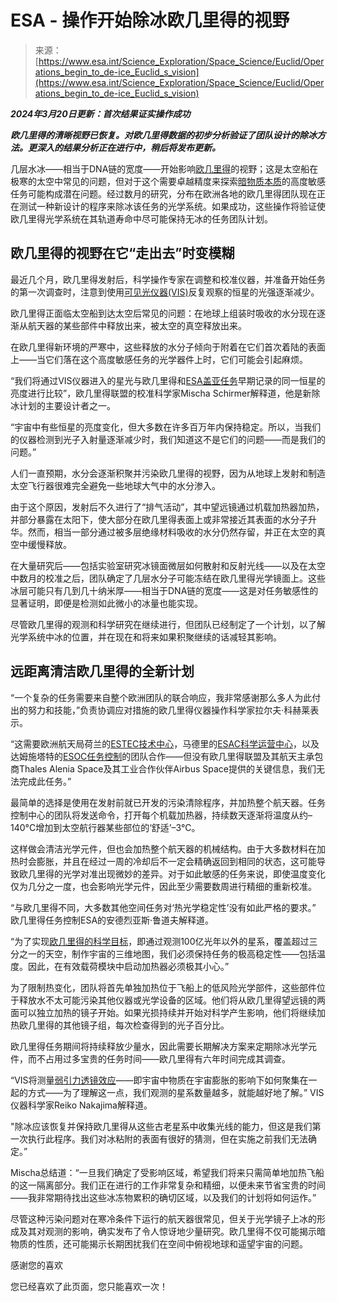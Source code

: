 <!--yml

category: 未分类

date: 2024-05-29 12:30:12

-->

# ESA - 操作开始除冰欧几里得的视野

> 来源：[https://www.esa.int/Science_Exploration/Space_Science/Euclid/Operations_begin_to_de-ice_Euclid_s_vision](https://www.esa.int/Science_Exploration/Space_Science/Euclid/Operations_begin_to_de-ice_Euclid_s_vision)

***2024年3月20日更新：首次结果证实操作成功***

***欧几里得的清晰视野已恢复。对欧几里得数据的初步分析验证了团队设计的除冰方法。更深入的结果分析正在进行中，稍后将发布更新。***

几层水冰——相当于DNA链的宽度——开始影响[欧几里得](https://www.esa.int/Science_Exploration/Space_Science/Euclid)的视野；这是太空船在极寒的太空中常见的问题，但对于这个需要卓越精度来探索[暗物质本质](https://www.esa.int/Science_Exploration/Space_Science/Euclid/The_dark_Universe)的高度敏感任务可能构成潜在问题。经过数月的研究，分布在欧洲各地的欧几里得团队现在正在测试一种新设计的程序来除冰该任务的光学系统。如果成功，这些操作将验证使欧几里得光学系统在其轨道寿命中尽可能保持无冰的任务团队计划。

## 欧几里得的视野在它“走出去”时变模糊

最近几个月，欧几里得发射后，科学操作专家在调整和校准仪器，并准备开始任务的第一次调查时，注意到使用[可见光仪器(VIS)](https://www.esa.int/Science_Exploration/Space_Science/Euclid/Euclid_s_instruments)反复观察的恒星的光强逐渐减少。

欧几里得正面临太空船到达太空后常见的问题：在地球上组装时吸收的水分现在逐渐从航天器的某些部件中释放出来，被太空的真空释放出来。

在欧几里得新环境的严寒中，这些释放的水分子倾向于附着在它们首次着陆的表面上——当它们落在这个高度敏感任务的光学器件上时，它们可能会引起麻烦。

“我们将通过VIS仪器进入的星光与欧几里得和[ESA盖亚任务](https://www.esa.int/Science_Exploration/Space_Science/Gaia)早期记录的同一恒星的亮度进行比较”，欧几里得联盟的校准科学家Mischa Schirmer解释道，他是新除冰计划的主要设计者之一。

“宇宙中有些恒星的亮度变化，但大多数在许多百万年内保持稳定。所以，当我们的仪器检测到光子入射量逐渐减少时，我们知道这不是它们的问题——而是我们的问题。”

人们一直预期，水分会逐渐积聚并污染欧几里得的视野，因为从地球上发射和制造太空飞行器很难完全避免一些地球大气中的水分渗入。

由于这个原因，发射后不久进行了“排气活动”，其中望远镜通过机载加热器加热，并部分暴露在太阳下，使大部分在欧几里得表面上或非常接近其表面的水分子升华。然而，相当一部分通过被多层绝缘材料吸收的水分仍然存留，并正在太空的真空中缓慢释放。

在大量研究后——包括实验室研究冰镜面微层如何散射和反射光线——以及在太空中数月的校准之后，团队确定了几层水分子可能冻结在欧几里得光学镜面上。这些冰层可能只有几到几十纳米厚——相当于DNA链的宽度——这是对任务敏感性的显著证明，即便是检测如此微小的冰量也能实现。

尽管欧几里得的观测和科学研究在继续进行，但团队已经制定了一个计划，以了解光学系统中冰的位置，并在现在和将来如果积聚继续的话减轻其影响。

## 远距离清洁欧几里得的全新计划

“一个复杂的任务需要来自整个欧洲团队的联合响应，我非常感谢那么多人为此付出的努力和技能，”负责协调应对措施的欧几里得仪器操作科学家拉尔夫·科赫莱表示。

“这需要欧洲航天局荷兰的[ESTEC技术中心](https://www.esa.int/About_Us/ESTEC)，马德里的[ESAC科学运营中心](https://www.esa.int/About_Us/ESAC)，以及达姆施塔特的[ESOC任务控制](https://www.esa.int/About_Us/ESOC)的团队合作——但没有欧几里得联盟及其航天主承包商Thales Alenia Space及其工业合作伙伴Airbus Space提供的关键信息，我们无法完成此任务。”

最简单的选择是使用在发射前就已开发的污染清除程序，并加热整个航天器。任务控制中心的团队将发送命令，打开每个机载加热器，持续数天逐渐将温度从约–140°C增加到太空航行器某些部位的‘舒适’–3°C。

这样做会清洁光学元件，但也会加热整个航天器的机械结构。由于大多数材料在加热时会膨胀，并且在经过一周的冷却后不一定会精确返回到相同的状态，这可能导致欧几里得的光学对准出现微妙的差异。对于如此敏感的任务来说，即使温度变化仅为几分之一度，也会影响光学元件，因此至少需要数周进行精细的重新校准。

“与欧几里得不同，大多数其他空间任务对‘热光学稳定性’没有如此严格的要求。” 欧几里得任务控制ESA的安德烈亚斯·鲁道夫解释道。

“为了实现[欧几里得的科学目标](https://www.esa.int/Science_Exploration/Space_Science/Euclid/Top_five_mysteries_Euclid_will_help_solve)，即通过观测100亿光年以外的星系，覆盖超过三分之一的天空，制作宇宙的三维地图，我们必须保持任务的极高稳定性——包括温度。因此，在有效载荷模块中启动加热器必须极其小心。”

为了限制热变化，团队将首先单独加热位于飞船上的低风险光学部件，这些部件位于释放水不太可能污染其他仪器或光学设备的区域。他们将从欧几里得望远镜的两面可以独立加热的镜子开始。如果光损持续并开始对科学产生影响，他们将继续加热欧几里得的其他镜子组，每次检查得到的光子百分比。

欧几里得任务期间将持续释放少量水，因此需要长期解决方案来定期除冰光学元件，而不占用过多宝贵的任务时间——欧几里得有六年时间完成其调查。

“VIS将测量[弱引力透镜效应](https://www.esa.int/ESA_Multimedia/Images/2023/05/What_Euclid_will_measure_weak_lensing)——即宇宙中物质在宇宙膨胀的影响下如何聚集在一起的方式——为了理解这一点，我们观测的星系数量越多，就能越好地了解。” VIS仪器科学家Reiko Nakajima解释道。

"除冰应该恢复并保持欧几里得从这些古老星系中收集光线的能力，但这是我们第一次执行此程序。我们对冰粘附的表面有很好的猜测，但在实施之前我们无法确定。”

Mischa总结道：“一旦我们确定了受影响区域，希望我们将来只需简单地加热飞船的这一隔离部分。我们正在进行的工作非常复杂和精细，以便未来节省宝贵的时间——我非常期待找出这些冰冻物累积的确切区域，以及我们的计划将如何运作。”

尽管这种污染问题对在寒冷条件下运行的航天器很常见，但关于光学镜子上冰的形成及其对观测的影响，确实发布了令人惊讶地少量研究。欧几里得不仅可能揭示暗物质的性质，还可能揭示长期困扰我们在空间中俯视地球和遥望宇宙的问题。

感谢您的喜欢

您已经喜欢了此页面，您只能喜欢一次！

